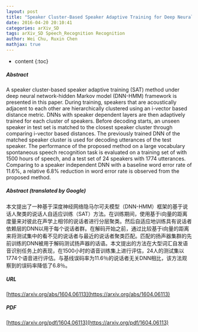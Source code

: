 ```yaml
---
layout: post
title: "Speaker Cluster-Based Speaker Adaptive Training for Deep Neural Network Acoustic Modeling"
date: 2016-04-20 20:10:41
categories: arXiv_SD
tags: arXiv_SD Speech_Recognition Recognition
author: Wei Chu, Ruxin Chen
mathjax: true
---
```


* content
{:toc}

##### Abstract
A speaker cluster-based speaker adaptive training (SAT) method under deep neural network-hidden Markov model (DNN-HMM) framework is presented in this paper. During training, speakers that are acoustically adjacent to each other are hierarchically clustered using an i-vector based distance metric. DNNs with speaker dependent layers are then adaptively trained for each cluster of speakers. Before decoding starts, an unseen speaker in test set is matched to the closest speaker cluster through comparing i-vector based distances. The previously trained DNN of the matched speaker cluster is used for decoding utterances of the test speaker. The performance of the proposed method on a large vocabulary spontaneous speech recognition task is evaluated on a training set of with 1500 hours of speech, and a test set of 24 speakers with 1774 utterances. Comparing to a speaker independent DNN with a baseline word error rate of 11.6%, a relative 6.8% reduction in word error rate is observed from the proposed method.

##### Abstract (translated by Google)
本文提出了一种基于深度神经网络隐马尔可夫模型（DNN-HMM）框架的基于说话人聚类的说话人自适应训练（SAT）方法。在训练期间，使用基于i向量的距离度量来对彼此在声学上相邻的说话者进行分层聚类。然后自适应地训练具有说话者依赖层的DNN以用于每个说话者群。在解码开始之前，通过比较基于i向量的距离来将测试集中的看不见的说话者与最近的说话者聚类匹配。匹配的扬声器集群的先前训练的DNN被用于解码测试扬声器的话语。本文提出的方法在大型词汇自发语音识别任务上的表现，在1500小时的语音训练集上进行评估，24人的测试集以1774个语音进行评估。与基线误码率为11.6％的说话者无关DNN相比，该方法观察到的误码率降低了6.8％。

##### URL
[https://arxiv.org/abs/1604.06113](https://arxiv.org/abs/1604.06113)

##### PDF
[https://arxiv.org/pdf/1604.06113](https://arxiv.org/pdf/1604.06113)

